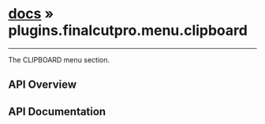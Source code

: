 # [docs](index.md) » plugins.finalcutpro.menu.clipboard
---

The CLIPBOARD menu section.

## API Overview

## API Documentation

